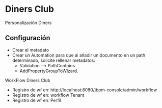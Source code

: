# Diners Club
Personalización Diners

## Configuración
- Crear el metadato
- Crear un Automation para que al añadir un documento en un path determinado, solicite rellenar metadatos:
  - Validation --> PathContains
  - AddPropertyGroupToWizard.

 WorkFlow Diners Club
 
 - Registro de wf en: http://localhost:8080/jbpm-console/admin/workflow
 - Registro de wf en: workflow Tenant
 - Registro de wf en: Perfil 